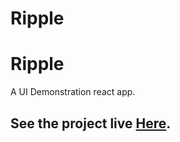 # Ripple
# Ripple

A UI Demonstration react app.

## See the project live [Here](https://peeyushkumar.github.io/ripple/).